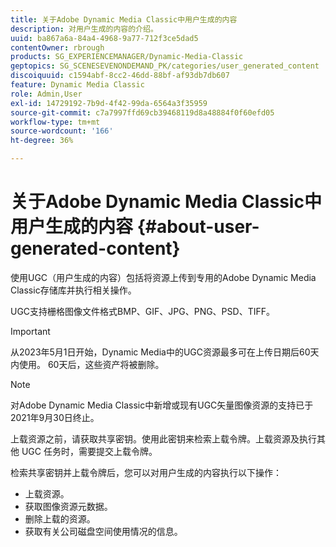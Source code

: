 ```yaml
---
title: 关于Adobe Dynamic Media Classic中用户生成的内容
description: 对用户生成的内容的介绍。
uuid: ba867a6a-84a4-4968-9a77-712f3ce5dad5
contentOwner: rbrough
products: SG_EXPERIENCEMANAGER/Dynamic-Media-Classic
geptopics: SG_SCENESEVENONDEMAND_PK/categories/user_generated_content
discoiquuid: c1594abf-8cc2-46dd-88bf-af93db7db607
feature: Dynamic Media Classic
role: Admin,User
exl-id: 14729192-7b9d-4f42-99da-6564a3f35959
source-git-commit: c7a7997ffd69cb39468119d8a48884f0f60efd05
workflow-type: tm+mt
source-wordcount: '166'
ht-degree: 36%

---
```


# 关于Adobe Dynamic Media Classic中用户生成的内容 {#about-user-generated-content}

使用UGC（用户生成的内容）包括将资源上传到专用的Adobe Dynamic Media Classic存储库并执行相关操作。

UGC支持栅格图像文件格式BMP、GIF、JPG、PNG、PSD、TIFF。

>[!IMPORTANT]
>
>从2023年5月1日开始，Dynamic Media中的UGC资源最多可在上传日期后60天内使用。 60天后，这些资产将被删除。

<!-- * Vector: AI, EPS (EPS files from Adobe Illustrator 2018 are not supported), PDF (only when the PDF file is previously opened and saved in Adobe Illustrator CS6) -->

>[!NOTE]
>
>对Adobe Dynamic Media Classic中新增或现有UGC矢量图像资源的支持已于2021年9月30日终止。

上载资源之前，请获取共享密钥。使用此密钥来检索上载令牌。上载资源及执行其他 UGC 任务时，需要提交上载令牌。

检索共享密钥并上载令牌后，您可以对用户生成的内容执行以下操作：

* 上载资源。
* 获取图像资源元数据。
* 删除上载的资源。
* 获取有关公司磁盘空间使用情况的信息。
